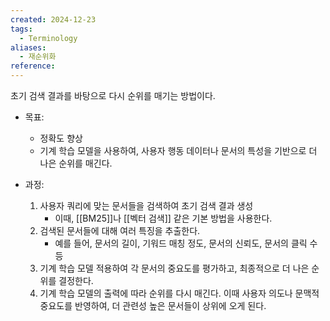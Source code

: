 ```yaml
---
created: 2024-12-23
tags:
  - Terminology
aliases:
  - 재순위화
reference:
---
```

초기 검색 결과를 바탕으로 다시 순위를 매기는 방법이다.

- 목표:
	- 정확도 향상
	- 기계 학습 모델을 사용하여, 사용자 행동 데이터나 문서의 특성을 기반으로 더 나은 순위를 매긴다.

- 과정:
	1. 사용자 쿼리에 맞는 문서들을 검색하여 초기 검색 결과 생성
		- 이때, [[BM25]]나 [[벡터 검색]] 같은 기본 방법을 사용한다.
	2. 검색된 문서들에 대해 여러 특징을 추출한다.
		- 예를 들어, 문서의 길이, 기워드 매칭 정도, 문서의 신뢰도, 문서의 클릭 수 등
	3. 기계 학습 모델 적용하여 각 문서의 중요도를 평가하고, 최종적으로 더 나은 순위를 결정한다.
	4. 기계 학습 모델의 출력에 따라 순위를 다시 매긴다. 이때 사용자 의도나 문맥적 중요도를 반영하여, 더 관련성 높은 문서들이 상위에 오게 된다.